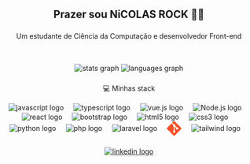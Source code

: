 <h2 align="center">Prazer sou NiCOLAS ROCK 👨‍💻</h2>

###

<p align='center'>
  Um estudante de Ciência da Computação e desenvolvedor Front-end
  <br /> <br /> <br/>
</p>

<div align="center">
  <img src="https://github-readme-stats.vercel.app/api?username=RockNicolas&hide_title=false&hide_rank=false&show_icons=true&include_all_commits=true&count_private=true&disable_animations=false&theme=dracula&locale=en&hide_border=false&order=1" height="150" alt="stats graph"  />
  <img src="https://github-readme-stats.vercel.app/api/top-langs?username=RockNicolas&locale=en&hide_title=false&layout=compact&card_width=320&langs_count=5&theme=dracula&hide_border=false&order=2"               height="150" alt="languages graph"  
/>
</div>

###

###


###

<p align='center'>
  💻 Minhas stack<br/>
</p>

<div align="center">
  <img src="https://cdn.jsdelivr.net/gh/devicons/devicon/icons/javascript/javascript-original.svg" height="30" alt="javascript logo" style="vertical-align: middle;" />
    <img width="12" />
  <img src="https://cdn.jsdelivr.net/gh/devicons/devicon/icons/typescript/typescript-original.svg" height="30" alt="typescript logo" style="vertical-align: middle;" />
    <img width="12" />
  <img src="https://cdn.jsdelivr.net/gh/devicons/devicon/icons/vuejs/vuejs-original.svg" height="30" alt="vue.js logo" style="vertical-align: middle;" />
    <img width="12" />
  <img src="https://cdn.jsdelivr.net/gh/devicons/devicon/icons/nodejs/nodejs-original.svg" height="30" alt="Node.js logo" style="vertical-align: middle;" />
   <img width="12" />
  <img src="https://cdn.jsdelivr.net/gh/devicons/devicon/icons/react/react-original.svg" height="30" alt="react logo" style="vertical-align: middle;" />
   <img width="12" />
  <img src="https://cdn.jsdelivr.net/gh/devicons/devicon/icons/bootstrap/bootstrap-original.svg" height="30" alt="bootstrap logo" style="vertical-align: middle;" />
    <img width="12" />
  <img src="https://cdn.jsdelivr.net/gh/devicons/devicon/icons/html5/html5-original.svg" height="30" alt="html5 logo" style="vertical-align: middle;" />
    <img width="12" />
  <img src="https://cdn.jsdelivr.net/gh/devicons/devicon/icons/css3/css3-original.svg" height="30" alt="css3 logo" style="vertical-align: middle;" />
    <img width="12" />
  <img src="https://cdn.jsdelivr.net/gh/devicons/devicon/icons/python/python-original.svg" height="30" alt="python logo" style="vertical-align: middle;" />
    <img width="12" />
  <img src="https://cdn.jsdelivr.net/gh/devicons/devicon/icons/php/php-original.svg" height="30" alt="php logo" style="vertical-align: middle;" />
    <img width="12" />
  <img src="https://cdn.jsdelivr.net/gh/devicons/devicon/icons/laravel/laravel-original.svg" height="30" alt="laravel logo" style="vertical-align: middle;" />
    <img width="12" />
  <img src="https://raw.githubusercontent.com/devicons/devicon/master/icons/git/git-original.svg" height="30" alt="Git" style="vertical-align: middle;">
    <img width="12" />
  <img src="https://cdn.jsdelivr.net/gh/devicons/devicon/icons/tailwindcss/tailwindcss-original.svg" height="30" alt="tailwind logo" style="vertical-align: middle;" />
    <img width="12" />
  
</div>




###

<div align="center">
  <a href="https://www.linkedin.com/in/nicolas-rock-6015122a5/details/certifications/" target="_blank">
    <img src="https://img.shields.io/static/v1?message=LinkedIn&logo=linkedin&label=&color=0077B5&logoColor=white&labelColor=&style=for-the-badge" height="35" alt="linkedin logo" />
  </a>
</div>


###
